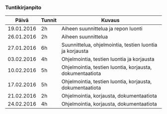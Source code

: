 ### Tuntikirjanpito
Päivä | Tunnit | Kuvaus
--------------- | ----- | ------
19.01.2016 | 2h | Aiheen suunnittelua ja repon luonti
26.01.2016 | 2h | Aiheen suunnittelua
27.01.2016 | 6h | Suunnittelua, ohjelmointia, testien luontia ja korjausta
03.02.2016 | 4h | Ohjelmointia, testien luontia ja korjausta
10.02.2016 | 5h | Ohjelmointia, testien luontia, korjausta, dokumentaatiota
17.02.2016 | 5h | Ohjelmointia, testien luontia, korjausta, dokumentaatiota
21.02.2016 | 2h | Ohjelmointia, korjausta, dokumentaatiota
24.02.2016 | 4h | Ohjelmointia, korjausta, dokumentaatiota



